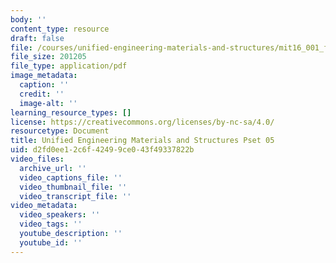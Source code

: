 ```yaml
---
body: ''
content_type: resource
draft: false
file: /courses/unified-engineering-materials-and-structures/mit16_001_f21_pset_05sol.pdf
file_size: 201205
file_type: application/pdf
image_metadata:
  caption: ''
  credit: ''
  image-alt: ''
learning_resource_types: []
license: https://creativecommons.org/licenses/by-nc-sa/4.0/
resourcetype: Document
title: Unified Engineering Materials and Structures Pset 05
uid: d2fd0ee1-2c6f-4249-9ce0-43f49337822b
video_files:
  archive_url: ''
  video_captions_file: ''
  video_thumbnail_file: ''
  video_transcript_file: ''
video_metadata:
  video_speakers: ''
  video_tags: ''
  youtube_description: ''
  youtube_id: ''
---
```

